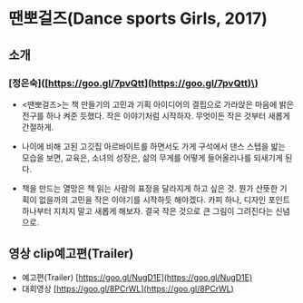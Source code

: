 # 땐뽀걸즈\(Dance sports Girls, 2017\)

## 소개

### \[정은숙\]\([https://goo.gl/7pvQtt](https://goo.gl/7pvQtt)\)

* &lt;땐뽀걸즈&gt;는 책 만들기의 고민과 기획 아이디어의 결핍으로 가라앉은 마음에 밝은 전구를 하나 켜준 듯했다. 작은 이야기처럼 시작하자. 무엇이든 작은 것부터 새롭게 간절하게.

* 나이에 비해 고된 고깃집 아르바이트를 하면서도 가게 구석에서 댄스 스텝을 밟는 모습을 보면, 교육은, 소녀의 성장은, 삶의 무게를 어떻게 들어올리나를 되새기게 된다.

* 책을 만드는 열망은 책 읽는 사람의 표정을 달라지게 하고 싶은 것. 뭔가 산뜻한 기획이 없을까의 고민을 작은 이야기를 시작하듯 해야겠다. 카피 하나, 디자인 포인트 하나부터 지치지 말고 새롭게 해보자. 결국 작은 것으로 큰 그림이 그려진다는 신념으로.

## 영상 clip예고편\(Trailer\)

* 예고편\(Trailer\) [https://goo.gl/NugD1E](https://goo.gl/NugD1E)
* 대회영상 [https://goo.gl/8PCrWL](https://goo.gl/8PCrWL)



